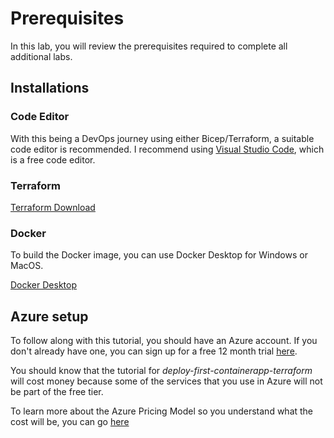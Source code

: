 # Prerequisites

In this lab, you will review the prerequisites required to complete all additional labs.

## Installations

### Code Editor
With this being a DevOps journey using either Bicep/Terraform, a suitable code editor is recommended. I recommend using [Visual Studio Code](https://code.visualstudio.com/download), which is a free code editor.

### Terraform

[Terraform Download](https://www.terraform.io/downloads.html)

### 

### Docker  
To build the Docker image, you can use Docker Desktop for Windows or MacOS. 

[Docker Desktop](https://www.docker.com/products/docker-desktop)

## Azure setup

To follow along with this tutorial, you should have an Azure account. If you don't already have one, you can sign up for a free 12 month trial [here](https://azure.microsoft.com/en-gb/free/search/?&ef_id=Cj0KCQjwtrSLBhCLARIsACh6RmiaUvnIcRuC0BE8HVqtnC09Za6Y_ByYHH8Z4qHmK5-inXXdgZB3d1EaAh8EEALw_wcB:G:s&OCID=AID2200274_SEM_Cj0KCQjwtrSLBhCLARIsACh6RmiaUvnIcRuC0BE8HVqtnC09Za6Y_ByYHH8Z4qHmK5-inXXdgZB3d1EaAh8EEALw_wcB:G:s&gclid=Cj0KCQjwtrSLBhCLARIsACh6RmiaUvnIcRuC0BE8HVqtnC09Za6Y_ByYHH8Z4qHmK5-inXXdgZB3d1EaAh8EEALw_wcB).

You should know that the tutorial for *deploy-first-containerapp-terraform* will cost money because some of the services that you use in Azure will not be part of the free tier.

To learn more about the Azure Pricing Model so you understand what the cost will be, you can go [here](https://azure.microsoft.com/en-gb/pricing/calculator/)


